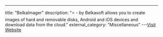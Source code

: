 ---
title: "BelkaImager"
description: "⭐ - by Belkasoft  allows you to create images of hard and removable disks, Android and iOS devices and download data from the cloud."
external_category: "Miscellaneous"
---[Visit Website](https://belkasoft.com/es/bat)


